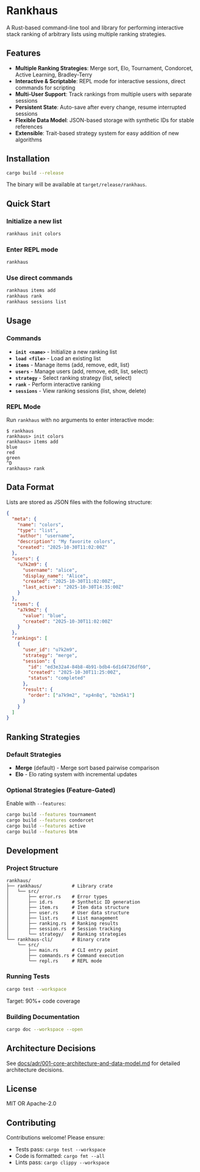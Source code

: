# Rankhaus

A Rust-based command-line tool and library for performing interactive stack ranking of arbitrary lists using multiple ranking strategies.

## Features

- **Multiple Ranking Strategies**: Merge sort, Elo, Tournament, Condorcet, Active Learning, Bradley-Terry
- **Interactive & Scriptable**: REPL mode for interactive sessions, direct commands for scripting
- **Multi-User Support**: Track rankings from multiple users with separate sessions
- **Persistent State**: Auto-save after every change, resume interrupted sessions
- **Flexible Data Model**: JSON-based storage with synthetic IDs for stable references
- **Extensible**: Trait-based strategy system for easy addition of new algorithms

## Installation

```bash
cargo build --release
```

The binary will be available at `target/release/rankhaus`.

## Quick Start

### Initialize a new list

```bash
rankhaus init colors
```

### Enter REPL mode

```bash
rankhaus
```

### Use direct commands

```bash
rankhaus items add
rankhaus rank
rankhaus sessions list
```

## Usage

### Commands

- **`init <name>`** - Initialize a new ranking list
- **`load <file>`** - Load an existing list
- **`items`** - Manage items (add, remove, edit, list)
- **`users`** - Manage users (add, remove, edit, list, select)
- **`strategy`** - Select ranking strategy (list, select)
- **`rank`** - Perform interactive ranking
- **`sessions`** - View ranking sessions (list, show, delete)

### REPL Mode

Run `rankhaus` with no arguments to enter interactive mode:

```
$ rankhaus
rankhaus> init colors
rankhaus> items add
blue
red
green
^D
rankhaus> rank
```

## Data Format

Lists are stored as JSON files with the following structure:

```json
{
  "meta": {
    "name": "colors",
    "type": "list",
    "author": "username",
    "description": "My favorite colors",
    "created": "2025-10-30T11:02:00Z"
  },
  "users": {
    "u7k2m9": {
      "username": "alice",
      "display_name": "Alice",
      "created": "2025-10-30T11:02:00Z",
      "last_active": "2025-10-30T14:35:00Z"
    }
  },
  "items": {
    "a7k9m2": {
      "value": "blue",
      "created": "2025-10-30T11:02:00Z"
    }
  },
  "rankings": [
    {
      "user_id": "u7k2m9",
      "strategy": "merge",
      "session": {
        "id": "ed3e32a4-84b8-4b91-bdb4-6d1d4726df60",
        "created": "2025-10-30T11:25:00Z",
        "status": "completed"
      },
      "result": {
        "order": ["a7k9m2", "xp4n8q", "b2m5k1"]
      }
    }
  ]
}
```

## Ranking Strategies

### Default Strategies

- **Merge** (default) - Merge sort based pairwise comparison
- **Elo** - Elo rating system with incremental updates

### Optional Strategies (Feature-Gated)

Enable with `--features`:

```bash
cargo build --features tournament
cargo build --features condorcet
cargo build --features active
cargo build --features btm
```

## Development

### Project Structure

```
rankhaus/
├── rankhaus/           # Library crate
│   └── src/
│       ├── error.rs    # Error types
│       ├── id.rs       # Synthetic ID generation
│       ├── item.rs     # Item data structure
│       ├── user.rs     # User data structure
│       ├── list.rs     # List management
│       ├── ranking.rs  # Ranking results
│       ├── session.rs  # Session tracking
│       └── strategy/   # Ranking strategies
└── rankhaus-cli/       # Binary crate
    └── src/
        ├── main.rs     # CLI entry point
        ├── commands.rs # Command execution
        └── repl.rs     # REPL mode
```

### Running Tests

```bash
cargo test --workspace
```

Target: 90%+ code coverage

### Building Documentation

```bash
cargo doc --workspace --open
```

## Architecture Decisions

See [docs/adr/001-core-architecture-and-data-model.md](docs/adr/001-core-architecture-and-data-model.md) for detailed architecture decisions.

## License

MIT OR Apache-2.0

## Contributing

Contributions welcome! Please ensure:
- Tests pass: `cargo test --workspace`
- Code is formatted: `cargo fmt --all`
- Lints pass: `cargo clippy --workspace`
